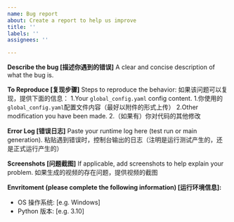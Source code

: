 ```yaml
---
name: Bug report
about: Create a report to help us improve
title: ''
labels: ''
assignees: ''

---
```


**Describe the bug [描述你遇到的错误]**
A clear and concise description of what the bug is.

**To Reproduce [复现步骤]**
Steps to reproduce the behavior:
如果该问题可以复现，提供下面的信息：
1.Your `global_config.yaml` config content.
1.你使用的`global_config.yaml`配置文件内容（最好以附件的形式上传）
2.Other modification you have been made.
2.（如果有）你对代码的其他修改

**Error Log [错误日志]**
Paste your runtime log here (test run or main generation).
粘贴遇到错误时，控制台输出的日志（注明是运行测试产生的，还是正式运行产生的）

**Screenshots [问题截图]**
If applicable, add screenshots to help explain your problem.
如果生成的视频的存在问题，提供视频的截图

**Envritoment (please complete the following information) [运行环境信息]:**
 - OS 操作系统: [e.g. Windows]
 - Python 版本: [e.g. 3.10]
